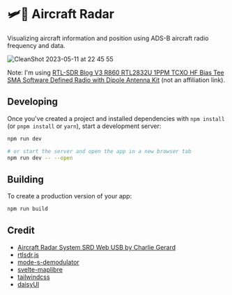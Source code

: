 # 🛩️📡 Aircraft Radar

Visualizing aircraft information and position using ADS-B aircraft radio frequency and data.

![CleanShot 2023-05-11 at 22 45 55](https://github.com/chrisjm/aircraft-radar/assets/96110/aabf9b55-9d6f-4b20-b18b-5201348d4128)

Note: I'm using [RTL-SDR Blog V3 R860 RTL2832U 1PPM TCXO HF Bias Tee SMA Software Defined Radio with Dipole Antenna Kit](https://www.amazon.com/dp/B0BMKB3L47) (not an affiliation link).

## Developing

Once you've created a project and installed dependencies with `npm install` (or `pnpm install` or `yarn`), start a development server:

```bash
npm run dev

# or start the server and open the app in a new browser tab
npm run dev -- --open
```

## Building

To create a production version of your app:

```bash
npm run build
```

## Credit

* [Aircraft Radar System SRD Web USB by Charlie Gerard](https://charliegerard.dev/blog/aircraft-radar-system-rtl-sdr-web-usb/)
* [rtlsdr.js](https://github.com/sandeepmistry/rtlsdrjs)
* [mode-s-demodulator](https://github.com/watson/mode-s-demodulator)
* [svelte-maplibre](https://github.com/dimfeld/svelte-maplibre)
* [tailwindcss](https://tailwindcss.com/)
* [daisyUI](https://daisyui.com/)
